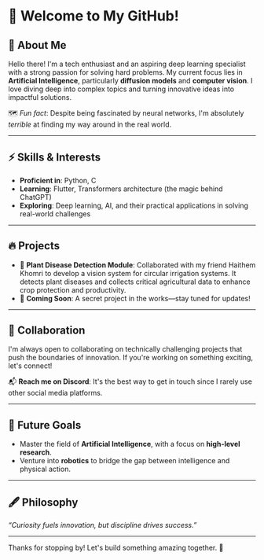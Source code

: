 # 👋 Welcome to My GitHub!

## 🧠 About Me
Hello there! I'm a tech enthusiast and an aspiring deep learning specialist with a strong passion for solving hard problems. My current focus lies in **Artificial Intelligence**, particularly **diffusion models** and **computer vision**. I love diving deep into complex topics and turning innovative ideas into impactful solutions.

🗺️ *Fun fact*: Despite being fascinated by neural networks, I'm absolutely *terrible* at finding my way around in the real world.  

---

## ⚡ Skills & Interests
- **Proficient in**: Python, C  
- **Learning**: Flutter, Transformers architecture (the magic behind ChatGPT)  
- **Exploring**: Deep learning, AI, and their practical applications in solving real-world challenges  

---

## 🔥 Projects
- 🌱 **Plant Disease Detection Module**: Collaborated with my friend Haithem Khomri to develop a vision system for circular irrigation systems. It detects plant diseases and collects critical agricultural data to enhance crop protection and productivity.  
- 🤫 **Coming Soon**: A secret project in the works—stay tuned for updates!  

---

## 🤝 Collaboration
I'm always open to collaborating on technically challenging projects that push the boundaries of innovation. If you're working on something exciting, let's connect!  

📬 **Reach me on Discord**: It's the best way to get in touch since I rarely use other social media platforms.  

---

## 🎯 Future Goals
- Master the field of **Artificial Intelligence**, with a focus on **high-level research**.  
- Venture into **robotics** to bridge the gap between intelligence and physical action.  

---

## 🖋️ Philosophy  
*“Curiosity fuels innovation, but discipline drives success.”*

---

Thanks for stopping by! Let's build something amazing together. 🚀  

<!---
dxtr88/dxtr88 is a ✨ special ✨ repository because its `README.md` (this file) appears on your GitHub profile.
You can click the Preview link to take a look at your changes.
--->
